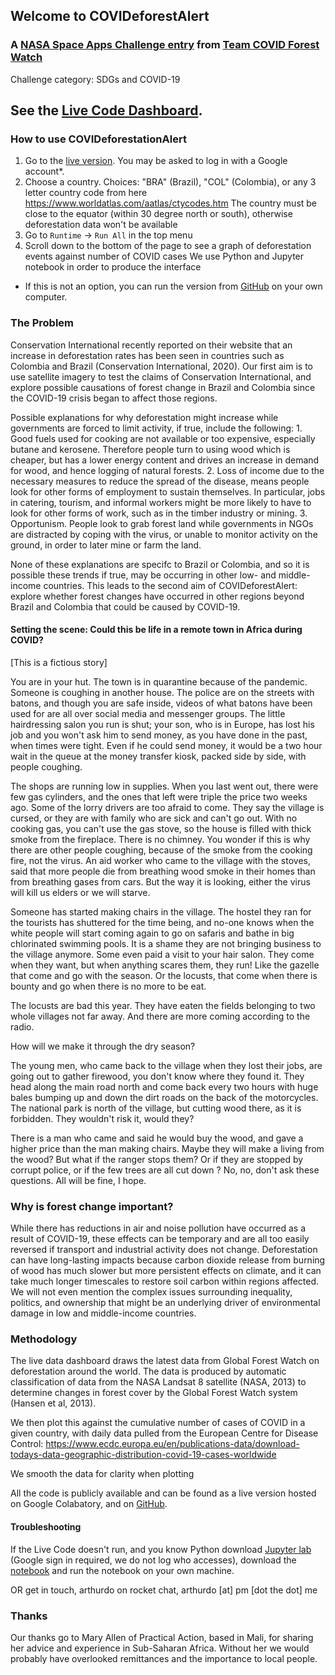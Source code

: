 ## Welcome to __COVIDeforestAlert__
### A [NASA Space Apps Challenge entry](spaceappschallenge.org) from [Team __COVID Forest Watch__](https://covid19.spaceappschallenge.org/challenges/covid-challenges/sdgs-and-covid-19/teams/covid-forest-watch/project)

Challenge category: SDGs and COVID-19

## See the [Live Code Dashboard](https://drive.google.com/file/d/1JsWFrlaSRTpoUcufPCYXxbX_h1pY4aAs/view?usp=sharing). 

### How to use COVIDeforestationAlert
1. Go to the [live version](https://drive.google.com/file/d/1JsWFrlaSRTpoUcufPCYXxbX_h1pY4aAs/view?usp=sharing). You may be asked to log in with a Google account*.
2. Choose a country. Choices: "BRA" (Brazil), "COL" (Colombia), or any 3 letter country code from here https://www.worldatlas.com/aatlas/ctycodes.htm  The country must be close to the equator (within 30 degree north or south), otherwise deforestation data won't be available
3. Go to ``Runtime`` -> ``Run All`` in the top menu
4. Scroll down to the bottom of the page to see a graph of deforestation events against number of COVID cases
We use Python and Jupyter notebook in order to produce the interface

* If this is not an option, you can run the version from [GitHub](https://github.com/tur-ium/COVIDeforestAlert/) on your own computer.

### The Problem

Conservation International recently reported on their website that an increase in deforestation rates has been seen in countries such as Colombia and Brazil (Conservation International, 2020). Our first aim is to use satellite imagery to test the claims of Conservation International, and explore possible causations of forest change in Brazil and Colombia since the COVID-19 crisis began to affect those regions. 

Possible explanations for why deforestation might increase while governments are forced to limit activity, if true, include the following:
    1. Good fuels used for cooking are not available or too expensive, especially butane and kerosene. Therefore people turn to using wood which is cheaper, but has a lower energy content and drives an increase in demand for wood, and hence logging of natural forests.
    2. Loss of income due to the necessary measures to reduce the spread of the disease, means people look for other forms of employment to sustain themselves. In particular, jobs in catering, tourism, and informal workers might be more likely to have to look for other forms of work, such as in the timber industry or mining.
    3. Opportunism. People look to grab forest land while governments in NGOs are distracted by coping with the virus, or unable to monitor activity on the ground, in order to later mine or farm the land.

None of these explanations are specifc to Brazil or Colombia, and so it is possible these trends if true, may be occurring in other low- and middle- income countries. This leads to the second aim of COVIDeforestAlert: explore whether forest changes have occurred in other regions beyond Brazil and Colombia that could be caused by COVID-19.

#### Setting the scene: Could this be life in a remote town in Africa during COVID? 
[This is a fictious story]

You are in your hut. The town is in quarantine because of the pandemic.  Someone is coughing in another house. The police are on the streets with batons, and though you are safe inside, videos of what batons have been used for are all over social media and messenger groups. The little hairdressing salon you run is shut; your son, who is in Europe,  has lost his job and you won't ask him to send  money, as you have done in the past, when times were tight. Even if he could send money, it would be a two hour wait in the queue at the money transfer kiosk, packed side by side, with people coughing.

The shops are running low in supplies. When you last went out, there were few gas cylinders,  and the ones that left were triple the price two weeks ago. Some of the lorry drivers are too afraid to come. They say the village is cursed, or they are with family who are sick and can't go out. With no cooking gas, you can't use the gas stove, so the house is filled with thick smoke from the fireplace. There is no chimney. You wonder if this is why there are other people coughing, because of the smoke from the cooking fire, not the virus. An aid worker who came to the village with the stoves, said that more people die from breathing wood smoke in their homes than from breathing gases from cars. But the way it is looking, either the virus will kill us elders or we will starve.

Someone has started making chairs in the village. The hostel they ran for the tourists has shuttered for the time being, and no-one knows when the white people will start coming again to go on safaris and bathe in big chlorinated swimming pools. It is a shame they are not bringing business to the village anymore. Some even paid a visit to your hair salon. They come when they want, but when anything scares them, they run! Like the gazelle that come and go with the season. Or the locusts, that come when there is bounty and go when there is no more to be eat.

The locusts are bad this year. They have eaten the fields belonging to two whole villages not far away. And there are more coming according to the radio.

How will we make it through the dry season? 

The young men, who came back to the village when they lost their jobs, are going  out to gather firewood, you don't know where they found it. They head along the main road north and come back every two hours with huge bales bumping up and down the dirt roads on the back of the motorcycles. The national park is north of the village, but cutting wood there, as it is forbidden. They wouldn't risk it, would they? 

There is a man who came and said he would buy the wood, and gave a higher price than the man making chairs. Maybe they will make a living from the wood? But what if the ranger stops them? Or if they are stopped by corrupt police, or if the few trees are all cut down ? No, no, don't ask these questions. All will be fine, I hope.

### Why is forest change important?
While there has reductions in air and noise pollution have occurred as a result of COVID-19, these effects can be temporary and are all too easily reversed if transport and industrial activity does not change. Deforestation can have long-lasting impacts because carbon dioxide release from burning of wood has much slower but more persistent effects on climate, and it can take much longer timescales to restore soil carbon within regions affected. We will not even mention the complex issues surrounding inequality, politics, and ownership that might be an underlying driver of environmental damage in low and middle-income countries.

### Methodology

The live data dashboard draws the latest data from Global Forest Watch on deforestation around the world. The data is produced by automatic classification of data from the NASA Landsat 8 satellite (NASA, 2013) to determine changes in forest cover by the Global Forest Watch system (Hansen et al, 2013).

We then plot this against the cumulative number of cases of COVID in a given country, with daily data pulled from the European Centre for Disease Control: https://www.ecdc.europa.eu/en/publications-data/download-todays-data-geographic-distribution-covid-19-cases-worldwide

We smooth the data for clarity when plotting

All the code is publicly available and can be found as a live version hosted on Google Colabatory, and on [GitHub](https://github.com/tur-ium/COVIDeforestAlert/).


#### Troubleshooting

If the Live Code doesn't run, and you know Python download [Jupyter lab](https://jupyterlab.readthedocs.io/en/stable/getting_started/installation.html) (Google sign in required, we do not log who accesses), download the [notebook](COVIDeforestAlert.ipynb) and run the notebook on your own machine.

OR get in touch, arthurdo on rocket chat, arthurdo [at] pm [dot the dot] me

### Thanks

Our thanks go to Mary Allen of Practical Action, based in Mali, for sharing her advice and experience in Sub-Saharan Africa. Without her we would probably have overlooked remittances and the importance to local people.
